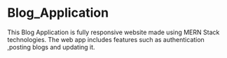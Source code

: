 # Blog_Application
This Blog Application is fully responsive website made using MERN Stack technologies. The web app includes features such as authentication ,posting  blogs and updating it.
